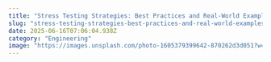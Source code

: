 ```yaml
---
title: "Stress Testing Strategies: Best Practices and Real-World Examples"
slug: "stress-testing-strategies-best-practices-and-real-world-examples"
date: 2025-06-16T07:06:04.938Z
category: "Engineering"
image: "https://images.unsplash.com/photo-1605379399642-870262d3d051?w=1200&h=600&fit=crop"
---
```


